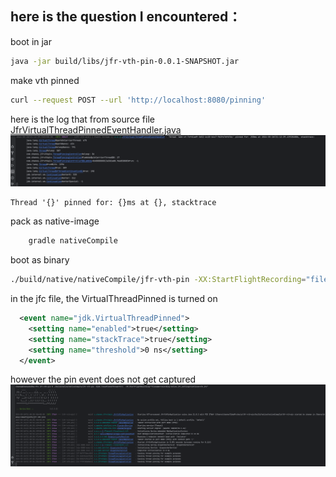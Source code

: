 ## here is the question I encountered：

boot in jar
```bash
java -jar build/libs/jfr-vth-pin-0.0.1-SNAPSHOT.jar
```
make vth pinned
```bash
curl --request POST --url 'http://localhost:8080/pinning'
```
here is the log that from source file [JfrVirtualThreadPinnedEventHandler.java](src%2Fmain%2Fjava%2Fcom%2Fchaney%2Fjfrvthpin%2FJfrVirtualThreadPinnedEventHandler.java)
![img.png](img/jar-pin-log.png)
```text
Thread '{}' pinned for: {}ms at {}, stacktrace
```
pack as native-image
```groovy
    gradle nativeCompile
```
boot as binary
```bash
./build/native/nativeCompile/jfr-vth-pin -XX:StartFlightRecording="filename=recording.jfr,settings=continue+vth.jfc"
```
in the jfc file, the VirtualThreadPinned is turned on
```xml
  <event name="jdk.VirtualThreadPinned">
    <setting name="enabled">true</setting>
    <setting name="stackTrace">true</setting>
    <setting name="threshold">0 ns</setting>
  </event>
```
however the pin event does not get captured
![img.png](img/native-no-pin-log.png)

